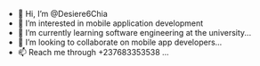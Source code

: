 - 👋 Hi, I’m @Desiere6Chia
- 👀 I’m interested in mobile application development
- 🌱 I’m currently learning software engineering at the university...
- 💞️ I’m looking to collaborate on mobile app developers...
- 📫 Reach me through +237683353538 ...

<!---
Desiere6Chia/Desiere6Chia is a ✨ special ✨ repository because its `README.md` (this file) appears on your GitHub profile.
You can click the Preview link to take a look at your changes.
--->
